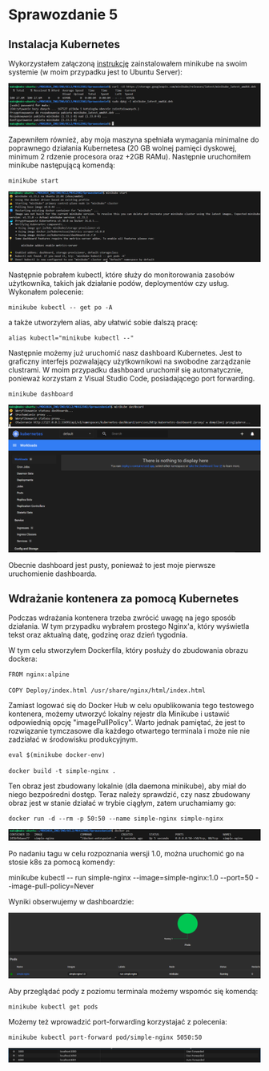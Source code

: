 # Sprawozdanie 5
## Instalacja Kubernetes
Wykorzystałem załączoną [instrukcję](https://minikube.sigs.k8s.io/docs/start/?arch=%2Flinux%2Fx86-64%2Fstable%2Frpm+package) zainstalowałem minikube na swoim systemie (w moim przypadku jest to Ubuntu Server):

![Instalacja](./Screenshots/1.png)

Zapewniłem również, aby moja maszyna spełniała wymagania minimalne do poprawnego działania Kubernetesa (20 GB wolnej pamięci dyskowej, minimum 2 rdzenie procesora oraz +2GB RAMu).
Następnie uruchomiłem minikube następującą komendą:

```
minikube start
```

![minikube start](./Screenshots/2.png)

Następnie pobrałem kubectl, które służy do monitorowania zasobów użytkownika, takich jak działanie podów, deploymentów czy usług. Wykonałem polecenie:

```
minikube kubectl -- get po -A
```

a także utworzyłem alias, aby ułatwić sobie dalszą pracę:

```
alias kubectl="minikube kubectl --"
```

Następnie możemy już uruchomić nasz dashboard Kubernetes. Jest to graficzny interfejs pozwalający użytkownikowi na swobodne zarządzanie clustrami. W moim przypadku dashboard uruchomił się automatycznie, ponieważ korzystam z Visual Studio Code, posiadającego port forwarding.

```
minikube dashboard
```

![minikue dashboard](./Screenshots/3.png)
![minikue dashboard](./Screenshots/4.png)

Obecnie dashboard jest pusty, ponieważ to jest moje pierwsze uruchomienie dashboarda.

## Wdrażanie kontenera za pomocą Kubernetes
Podczas wdrażania kontenera trzeba zwrócić uwagę na jego sposób działania. W tym przypadku wybrałem prostego Nginx'a, który wyświetla tekst oraz aktualną datę, godzinę oraz dzień tygodnia.

W tym celu stworzyłem Dockerfila, który posłuży do zbudowania obrazu dockera:

```
FROM nginx:alpine

COPY Deploy/index.html /usr/share/nginx/html/index.html
```

Zamiast logować się do Docker Hub w celu opublikowania tego testowego kontenera, możemy utworzyć lokalny rejestr dla Minikube i ustawić odpowiednią opcję "imagePullPolicy". Warto jednak pamiętać, że jest to rozwiązanie tymczasowe dla każdego otwartego terminala i może nie nie zadziałać w środowisku produkcyjnym.

```
eval $(minikube docker-env)

docker build -t simple-nginx .
```

Ten obraz jest zbudowany lokalnie (dla daemona minikube), aby miał do niego bezpośredni dostęp. Teraz należy sprawdzić, czy nasz zbudowany obraz jest w stanie działać w trybie ciągłym, zatem uruchamiamy go:

```
docker run -d --rm -p 50:50 --name simple-nginx simple-nginx
```

![docker ps](./Screenshots/5.png)

Po nadaniu tagu w celu rozpoznania wersji 1.0, można uruchomić go na stosie k8s za pomocą komendy:

minikube kubectl -- run simple-nginx --image=simple-nginx:1.0 --port=50 --image-pull-policy=Never

Wyniki obserwujemy w dashboardzie:

![dashboard](./Screenshots/6.png)

Aby przeglądać pody z poziomu terminala możemy wspomóc się komendą:

```
minikube kubectl get pods
```

Możemy też wprowadzić port-forwarding korzystajać z polecenia:

```
minikube kubectl port-forward pod/simple-nginx 5050:50
```

![port forward](./Screenshots/7.png)